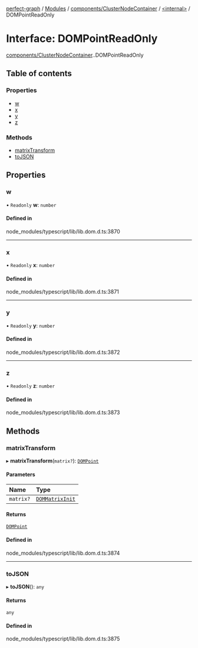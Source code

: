 [perfect-graph](../README.md) / [Modules](../modules.md) / [components/ClusterNodeContainer](../modules/components_ClusterNodeContainer.md) / [<internal\>](../modules/components_ClusterNodeContainer._internal_.md) / DOMPointReadOnly

# Interface: DOMPointReadOnly

[components/ClusterNodeContainer](../modules/components_ClusterNodeContainer.md).[<internal>](../modules/components_ClusterNodeContainer._internal_.md).DOMPointReadOnly

## Table of contents

### Properties

- [w](components_ClusterNodeContainer._internal_.DOMPointReadOnly.md#w)
- [x](components_ClusterNodeContainer._internal_.DOMPointReadOnly.md#x)
- [y](components_ClusterNodeContainer._internal_.DOMPointReadOnly.md#y)
- [z](components_ClusterNodeContainer._internal_.DOMPointReadOnly.md#z)

### Methods

- [matrixTransform](components_ClusterNodeContainer._internal_.DOMPointReadOnly.md#matrixtransform)
- [toJSON](components_ClusterNodeContainer._internal_.DOMPointReadOnly.md#tojson)

## Properties

### w

• `Readonly` **w**: `number`

#### Defined in

node_modules/typescript/lib/lib.dom.d.ts:3870

___

### x

• `Readonly` **x**: `number`

#### Defined in

node_modules/typescript/lib/lib.dom.d.ts:3871

___

### y

• `Readonly` **y**: `number`

#### Defined in

node_modules/typescript/lib/lib.dom.d.ts:3872

___

### z

• `Readonly` **z**: `number`

#### Defined in

node_modules/typescript/lib/lib.dom.d.ts:3873

## Methods

### matrixTransform

▸ **matrixTransform**(`matrix?`): [`DOMPoint`](../modules/components_ClusterNodeContainer._internal_.md#dompoint)

#### Parameters

| Name | Type |
| :------ | :------ |
| `matrix?` | [`DOMMatrixInit`](components_ClusterNodeContainer._internal_.DOMMatrixInit.md) |

#### Returns

[`DOMPoint`](../modules/components_ClusterNodeContainer._internal_.md#dompoint)

#### Defined in

node_modules/typescript/lib/lib.dom.d.ts:3874

___

### toJSON

▸ **toJSON**(): `any`

#### Returns

`any`

#### Defined in

node_modules/typescript/lib/lib.dom.d.ts:3875
